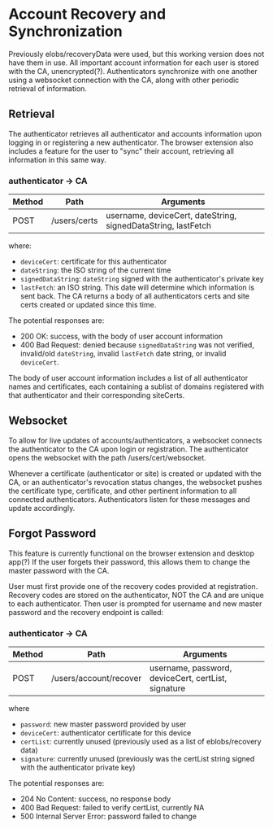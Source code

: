# Account Recovery and Synchronization

Previously elobs/recoveryData were used, but this working version does not have
them in use. All important account information for each user is stored with the
CA, unencrypted(?). Authenticators synchronize with one another using a websocket
connection with the CA, along with other periodic retrieval of information.

## Retrieval

The authenticator retrieves all authenticator and accounts information upon
logging in or registering a new authenticator.
The browser extension also includes a feature for the user to "sync" their
account, retrieving all information in this same way.

### authenticator -> CA

| Method | Path         | Arguments                                                     |
| ------ | ------------ | ------------------------------------------------------------- |
| POST   | /users/certs | username, deviceCert, dateString, signedDataString, lastFetch |

where:

- `deviceCert`: certificate for this authenticator
- `dateString`: the ISO string of the current time
- `signedDataString`: `dateString` signed with the authenticator's private key
- `lastFetch`: an ISO string. This date will determine which information is sent
back. The CA returns a body of all authenticators certs and site certs created
or updated since this time.

The potential responses are:

- 200 OK: success, with the body of user account information
- 400 Bad Request: denied because `signedDataString` was not verified,
invalid/old `dateString`, invalid `lastFetch` date string, or invalid `deviceCert`.

The body of user account information includes a list of all authenticator names
and certificates, each containing a sublist of domains registered with that
authenticator and their corresponding siteCerts.

## Websocket

To allow for live updates of accounts/authenticators, a websocket connects the
authenticator to the CA upon login or registration. The authenticator opens the
websocket with the path /users/cert/websocket.

Whenever a certificate (authenticator or site) is created or updated with the
CA, or an authenticator's revocation status changes, the websocket pushes the
certificate type, certificate, and other pertinent information to all connected
authenticators. Authenticators listen for these messages and update accordingly.

## Forgot Password

This feature is currently functional on the browser extension and desktop app(?)
If the user forgets their password, this allows them to change the master
password with the CA.

User must first provide one of the recovery codes provided at registration.
Recovery codes are stored on the authenticator, NOT the CA and are unique to
each authenticator.
Then user is prompted for username and new master password and the recovery
endpoint is called:

### authenticator -> CA

| Method | Path                   | Arguments                                           |
| ------ | ---------------------- | --------------------------------------------------- |
| POST   | /users/account/recover | username, password, deviceCert, certList, signature |

where

- `password`: new master password provided by user
- `deviceCert`: authenticator certificate for this device
- `certList`: currently unused (previously used as a list of eblobs/recovery data)
- `signature`: currently unused (previously was the certList string signed with
  the authenticator private key)

The potential responses are:

- 204 No Content: success, no response body
- 400 Bad Request: failed to verify certList, currently NA
- 500 Internal Server Error: password failed to change
